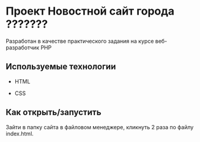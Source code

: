 # Проект Новостной сайт города ???????

Разработан в качестве практического задания на курсе веб-разработчик PHP

## Используемые технологии

* HTML

* CSS 

## Как открыть/запустить

Зайти в папку сайта в файловом менеджере, кликнуть 2 раза по файлу index.html.